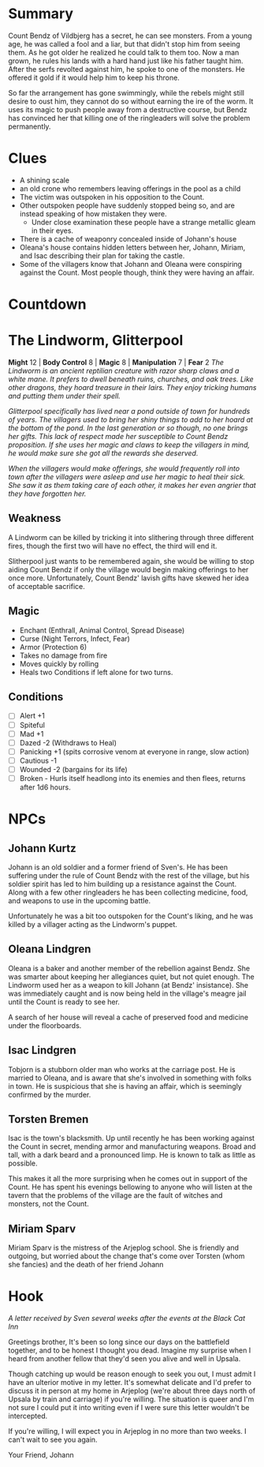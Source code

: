 # Summary
Count Bendz of Vildbjerg has a secret, he can see monsters.  From a young age, he was called a fool and a liar, but that didn't stop him from seeing them.  As he got older he realized he could talk to them too.
Now a man grown, he rules his lands with a hard hand just like his father taught him.  After the serfs revolted against him, he spoke to one of the monsters.  He offered it gold if it would help him to keep his throne.

So far the arrangement has gone swimmingly, while the rebels might still desire to oust him, they cannot do so without earning the ire of the worm.  It uses its magic to push people away from a destructive course, but Bendz has convinced her that killing one of the ringleaders will solve the problem permanently.

# Clues
- A shining scale
- an old crone who remembers leaving offerings in the pool as a child
- The victim was outspoken in his opposition to the Count.
- Other outspoken people have suddenly stopped being so, and are instead speaking of how mistaken they were.
	- Under close examination these people have a strange metallic gleam in their eyes.
- There is a cache of weaponry concealed inside of Johann's house
- Oleana's house contains hidden letters between her, Johann, Miriam, and Isac describing their plan for taking the castle.
- Some of the villagers know that Johann and Oleana were conspiring against the Count.  Most people though, think they were having an affair.
# Countdown
# The Lindworm, Glitterpool
**Might** 12 | **Body Control** 8 | **Magic** 8 | **Manipulation** 7 | **Fear** 2
*The Lindworm is an ancient reptilian creature with razor sharp claws and a white mane.  It prefers to dwell beneath ruins, churches, and oak trees.  Like other dragons, they hoard treasure in their lairs.  They enjoy tricking humans and putting them under their spell.*

*Glitterpool specifically has lived near a pond outside of town for hundreds of years.  The villagers used to bring her shiny things to add to her hoard at the bottom of the pond.  In the last generation or so though, no one brings her gifts.  This lack of respect made her susceptible to Count Bendz proposition.  If she uses her magic and claws to keep the villagers in mind, he would make sure she got all the rewards she deserved.*

*When the villagers would make offerings, she would frequently roll into town after the villagers were asleep and use her magic to heal their sick.  She saw it as them taking care of each other, it makes her even angrier that they have forgotten her.*

## Weakness
A Lindworm can be killed by tricking it into slithering through three different fires, though the first two will have no effect, the third will end it.

Slitherpool just wants to be remembered again, she would be willing to stop aiding Count Bendz if only the village would begin making offerings to her once more.  Unfortunately, Count Bendz' lavish gifts have skewed her idea of acceptable sacrifice.

## Magic
- Enchant (Enthrall, Animal Control, Spread Disease)
- Curse (Night Terrors, Infect, Fear)
- Armor (Protection 6)
- Takes no damage from fire
- Moves quickly by rolling
- Heals two Conditions if left alone for two turns.

## Conditions
- [ ] Alert +1
- [ ] Spiteful
- [ ] Mad +1
- [ ] Dazed -2 (Withdraws to Heal)
- [ ] Panicking +1 (spits corrosive venom at everyone in range, slow action)
- [ ] Cautious -1
- [ ] Wounded -2 (bargains for its life)
- [ ] Broken - Hurls itself headlong into its enemies and then flees, returns after 1d6 hours.

# NPCs
## Johann Kurtz
Johann is an old soldier and a former friend of Sven's.  He has been suffering under the rule of Count Bendz with the rest of the village, but his soldier spirit has led to him building up a resistance against the Count.  Along with a few other ringleaders he has been collecting medicine, food, and weapons to use in the upcoming battle.

Unfortunately he was a bit too outspoken for the Count's liking, and he was killed by a villager acting as the Lindworm's puppet.

## Oleana Lindgren
Oleana is a baker and another member of the rebellion against Bendz.  She was smarter about keeping her allegiances quiet, but not quiet enough.  The Lindworm used her as a weapon to kill Johann (at Bendz' insistance).  She was immediately caught and is now being held in the village's meagre jail until the Count is ready to see her.

A search of her house will reveal a cache of preserved food and medicine under the floorboards.

## Isac Lindgren
Tobjorn is a stubborn older man who works at the carriage post.  He is married to Oleana, and is aware that she's involved in something with folks in town.  He is suspicious that she is having an affair, which is seemingly confirmed by the murder.

## Torsten Bremen
Isac is the town's blacksmith.  Up until recently he has been working against the Count in secret, mending armor and manufacturing weapons.  Broad and tall, with a dark beard and a pronounced limp.  He is known to talk as little as possible.

This makes it all the more surprising when he comes out in support of the Count.  He has spent his evenings bellowing to anyone who will listen at the tavern that the problems of the village are the fault of witches and monsters, not the Count.

## Miriam Sparv
Miriam Sparv is the mistress of the Arjeplog school.  She is friendly and outgoing, but worried about the change that's come over Torsten (whom she fancies) and the death of her friend Johann
# Hook
*A letter received by Sven several weeks after the events at the Black Cat Inn*

Greetings brother,
It's been so long since our days on the battlefield together, and to be honest I thought you dead.  Imagine my surprise when I heard from another fellow that they'd seen you alive and well in Upsala.

Though catching up would be reason enough to seek you out, I must admit I have an ulterior motive in my letter.  It's somewhat delicate and I'd prefer to discuss it in person at my home in Arjeplog (we're about three days north of Upsala by train and carriage) if you're willing.  The situation is queer and I'm not sure I could put it into writing even if I were sure this letter wouldn't be intercepted.

If you're willing, I will expect you in Arjeplog in no more than two weeks.  I can't wait to see you again.

Your Friend,
Johann